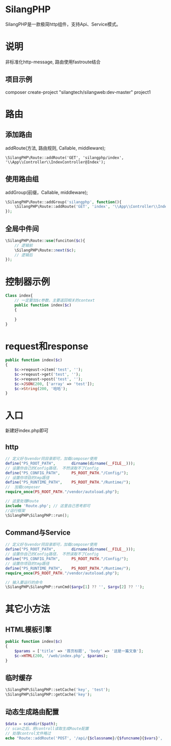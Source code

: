 # SilangPHP
SilangPHP是一款极简http组件，支持Api、Service模式。

# 说明
非标准化http-message, 路由使用fastroute结合

## 项目示例
composer create-project "silangtech/silangweb:dev-master" project1

# 路由
## 添加路由
addRoute(方法, 路由规则, Callable, middleware);
```
\SilangPHP\Route::addRoute('GET', 'silangphp/index', '\\App\\Controller\\IndexController@Index');
```

## 使用路由组
addGroup(前缀，Callable, middleware);
```PHP
\SilangPHP\Route::addGroup('silangphp', function(){
    \SilangPHP\Route::addRoute('GET', 'index', '\\App\\Controller\\IndexController@Index');
});

```
## 全局中件间
```PHP
\SilangPHP\Route::use(funciton($c){
    // 逻辑前
    \SilangPHP\Route::next($c);
    // 逻辑后
});

```
# 控制器示例
```PHP
Class index{
    // 一定要加$c参数，主要返回相关的context
    public function index($c)
    {
        
    }
}
```

# request和response
```PHP
public function index($c)
{
    $c->reqeust->item('test', '');
    $c->reqeust->get('test', '');
    $c->reqeust->post('test', '');
    $c->JSON(200, ['array' => 'test']);
    $c->String(200, '哈哈');
}
```

# 入口
新建好index.php即可
## http
```PHP
// 定义好与vendor同目录即可，加载composer使用
define("PS_ROOT_PATH",       dirname(dirname(__FILE__)));
// 设置你自己的Config路径， 不然读取不了Config
define("PS_CONFIG_PATH",     PS_ROOT_PATH."/Config/");
// 设置你项目的tmp路径
define("PS_RUNTIME_PATH",	 PS_ROOT_PATH."/Runtime/");
//  加载composer
require_once(PS_ROOT_PATH."/vendor/autoload.php");

// 这里处理Route
include 'Route.php'; // 这里自己思考即可
//运行框架
\SilangPHP\SilangPHP::run();
```

## Command与Service
```PHP
// 定义好与vendor同目录即可，加载composer使用
define("PS_ROOT_PATH",       dirname(dirname(__FILE__)));
// 设置你自己的Config路径， 不然读取不了Config
define("PS_CONFIG_PATH",     PS_ROOT_PATH."/Config/");
// 设置你项目的tmp路径
define("PS_RUNTIME_PATH",	 PS_ROOT_PATH."/Runtime/");
require_once(PS_ROOT_PATH."/vendor/autoload.php");

// 输入要运行的命令
\SilangPHP\SilangPHP::runCmd($argv[1] ?? '', $argv[2] ?? '');
```

# 其它小方法
## HTML模板引擎
```PHP
public function index($c)
{
    $params = ['title' => '首页标题', 'body' => '这是一篇文章'];
    $c->HTML(200, '/web/index.php', $params);
}

```

## 临时缓存
```PHP
\SilangPHP\SilangPHP::setCache('key', 'test');
\SilangPHP\SilangPHP::getCache('key');
```
 
## 动态生成路由配置
```PHP
$data = scandir($path);
// scan之后，把controll读取生成Route配置
// 处理control文件略过
echo "Route::addRoute('POST', '/api/{$classname}/{$funcname}{$vars}', 'mg\\\\http\\\\api\\\\controller\\\\{$classname}@{$funcname}');".PHP_EOL;
```


